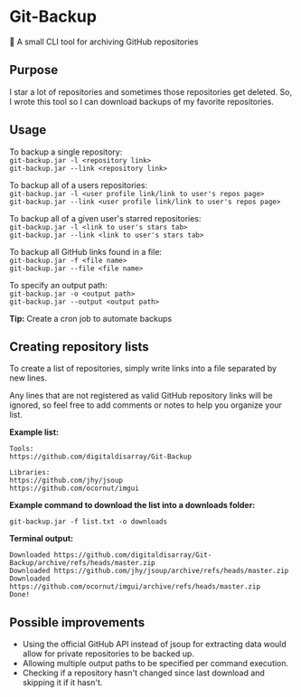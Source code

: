 # Git-Backup
:floppy_disk: A small CLI tool for archiving GitHub repositories

## Purpose
I star a lot of repositories and sometimes those repositories get deleted. So, I wrote this tool so I can download backups of my favorite repositories.

## Usage
To backup a single repository:  
``git-backup.jar -l <repository link>``  
``git-backup.jar --link <repository link>``  

To backup all of a users repositories:  
``git-backup.jar -l <user profile link/link to user's repos page>``  
``git-backup.jar --link <user profile link/link to user's repos page>``  

To backup all of a given user's starred repositories:  
``git-backup.jar -l <link to user's stars tab>``  
``git-backup.jar --link <link to user's stars tab>``  

To backup all GitHub links found in a file:  
``git-backup.jar -f <file name>``  
``git-backup.jar --file <file name>``  

To specify an output path:  
``git-backup.jar -o <output path>``  
``git-backup.jar --output <output path>``  

**Tip:** Create a cron job to automate backups

## Creating repository lists
To create a list of repositories, simply write links into a file separated by new lines.

Any lines that are not registered as valid GitHub repository links will be ignored, so feel free to add comments or notes to help you organize your list.

**Example list:**
```
Tools:
https://github.com/digitaldisarray/Git-Backup

Libraries:
https://github.com/jhy/jsoup
https://github.com/ocornut/imgui
```
  
**Example command to download the list into a downloads folder:**
```
git-backup.jar -f list.txt -o downloads
```
  
**Terminal output:**  
```
Downloaded https://github.com/digitaldisarray/Git-Backup/archive/refs/heads/master.zip
Downloaded https://github.com/jhy/jsoup/archive/refs/heads/master.zip
Downloaded https://github.com/ocornut/imgui/archive/refs/heads/master.zip
Done!
```

## Possible improvements
- Using the official GitHub API instead of jsoup for extracting data would allow for private repositories to be backed up.  
- Allowing multiple output paths to be specified per command execution.  
- Checking if a repository hasn't changed since last download and skipping it if it hasn't.  

